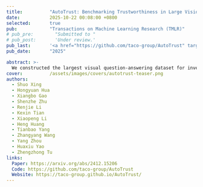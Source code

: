 ```yaml
---
title:          "AutoTrust: Benchmarking Trustworthiness in Large Vision Language Models for Autonomous Driving"
date:           2025-10-22 00:08:00 +0800
selected:       true
pub:            "Transactions on Machine Learning Research (TMLR)"
# pub_pre:        "Submitted to "
# pub_post:       'Under review.'
pub_last:       '<a href="https://github.com/taco-group/AutoTrust" target="_blank"><img src="https://img.shields.io/github/stars/taco-group/AutoTrust"></a>'
pub_date:       "2025"

abstract: >-
  We constructed the largest visual question-answering dataset for investigating trustworthiness issues in driving scenarios, comprising over 10k unique scenes and 18k queries. We evaluated six publicly available VLMs, spanning from generalist to specialist, from open-source to commercial models. Our exhaustive evaluations have unveiled previously undiscovered vulnerabilities of DriveVLMs to trustworthiness threats. Specifically, we found that the general VLMs like LLaVA-v1.6 and GPT-4o-mini surprisingly outperform specialized models fine-tuned for driving in terms of overall trustworthiness. DriveVLMs like DriveLM-Agent are particularly vulnerable to disclosing sensitive information. Additionally, both generalist and specialist VLMs remain susceptible to adversarial attacks and struggle to ensure unbiased decision-making across diverse environments and populations. Our findings call for immediate and decisive action to address the trustworthiness of DriveVLMs -- an issue of critical importance to public safety and the welfare of all citizens relying on autonomous transportation systems.
cover:          /assets/images/covers/autotrust-teaser.png
authors:
  - Shuo Xing
  - Hongyuan Hua
  - Xiangbo Gao
  - Shenzhe Zhu
  - Renjie Li
  - Kexin Tian
  - Xiaopeng Li
  - Heng Huang
  - Tianbao Yang
  - Zhangyang Wang
  - Yang Zhou
  - Huaxiu Yao
  - Zhengzhong Tu
links:
  Paper: https://arxiv.org/abs/2412.15206
  Code: https://github.com/taco-group/AutoTrust
  Website: https://taco-group.github.io/AutoTrust/
---
```

